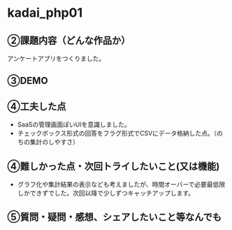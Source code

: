 # kadai_php01

## ②課題内容（どんな作品か）

アンケートアプリをつくりました。

## ③DEMO

## ④工夫した点

- SaaSの管理画面ぽいUIを意識しました。
- チェックボックス形式の回答をフラグ形式でCSVにデータ格納した点。（のちの集計のしやすさ）


## ④難しかった点・次回トライしたいこと(又は機能)

- グラフ化や集計結果の表示なども考えましたが、時間オーバーで必要最低限しかできずでした。次回以降で少しずつキャッチアップします。

## ⑤質問・疑問・感想、シェアしたいこと等なんでも

